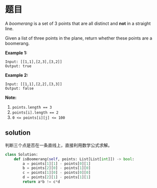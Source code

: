 # 题目

A *boomerang* is a set of 3 points that are all distinct and **not** in a straight line.

Given a list of three points in the plane, return whether these points are a boomerang.

 

**Example 1:**

```
Input: [[1,1],[2,3],[3,2]]
Output: true
```

**Example 2:**

```
Input: [[1,1],[2,2],[3,3]]
Output: false
```

 

**Note:**

1. `points.length == 3`
2. `points[i].length == 2`
3. `0 <= points[i][j] <= 100`

## solution

判断三个点是否在一条直线上，直接利用数学公式求解。

```python
class Solution:
    def isBoomerang(self, points: List[List[int]]) -> bool:
        a = points[1][1] - points[0][1]
        b = points[2][0] - points[1][0]
        c = points[1][0] - points[0][0]
        d = points[2][1] - points[1][1]
        return a*b != c*d
```

